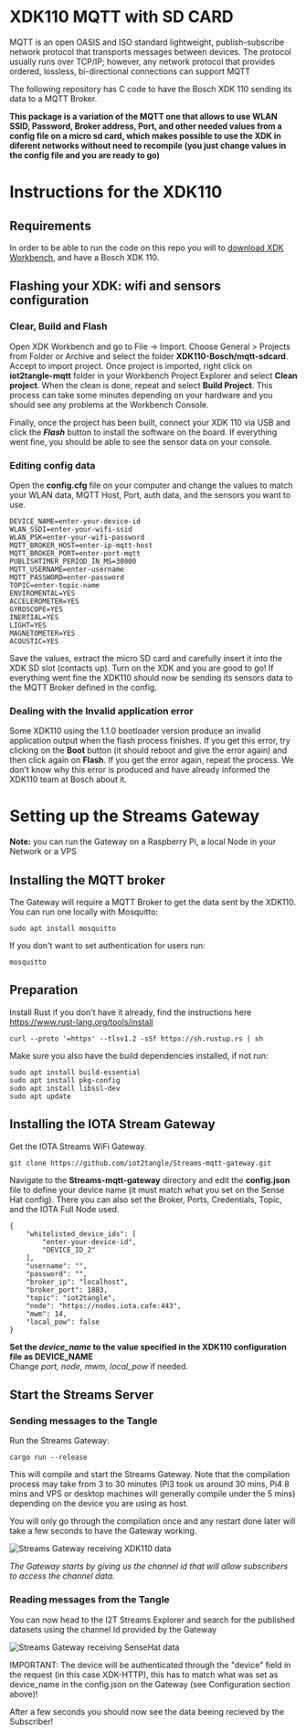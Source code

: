 # XDK110 MQTT with SD CARD

MQTT is an open OASIS and ISO standard lightweight, publish-subscribe network protocol that transports messages between devices. The protocol usually runs over TCP/IP; however, any network protocol that provides ordered, lossless, bi-directional connections can support MQTT

The following repository has C code to have the Bosch XDK 110 sending its data to a MQTT Broker. 

**This package is a variation of the MQTT one that allows to use WLAN SSID, Password, Broker address, Port, and other needed values from a config file on a micro sd card, which makes possible to use the XDK in diferent networks without need to recompile (you just change values in the config file and you are ready to go)**

# Instructions for the XDK110

## Requirements
In order to be able to run the code on this repo you will to [download XDK Workbench](https://developer.bosch.com/web/xdk/downloads), and have a Bosch XDK 110.

## Flashing your XDK: wifi and sensors configuration

### Clear, Build and Flash
Open XDK Workbench and go to File -> Import. Choose General > Projects from Folder or Archive and select the folder **XDK110-Bosch/mqtt-sdcard**. Accept to import project. Once project is imported, right click on **iot2tangle-mqtt** folder in your Workbench Project Explorer and select **Clean project**. When the clean is done, repeat and select **Build Project**. This process can take some minutes depending on your hardware and you should see any problems at the Workbench Console.

Finally, once the project has been built, connect your XDK 110 via USB and click the ***Flash*** button to install the software on the board. If everything went fine, you should be able to see the sensor data on your console.

### Editing config data

Open the **config.cfg** file on your computer and change the values to match your WLAN data, MQTT Host, Port, auth data, and the sensors you want to use.

```
DEVICE_NAME=enter-your-device-id
WLAN_SSDI=enter-your-wifi-ssid
WLAN_PSK=enter-your-wifi-password
MQTT_BROKER_HOST=enter-ip-mqtt-host
MQTT_BROKER_PORT=enter-port-mqtt
PUBLISHTIMER_PERIOD_IN_MS=30000
MQTT_USERNAME=enter-username
MQTT_PASSWORD=enter-password
TOPIC=enter-topic-name
ENVIROMENTAL=YES
ACCELEROMETER=YES
GYROSCOPE=YES
INERTIAL=YES
LIGHT=YES
MAGNETOMETER=YES
ACOUSTIC=YES
```

Save the values, extract the micro SD card and carefully insert it into the XDK SD slot (contacts up). 
Turn on the XDK and you are good to go! 
If everything went fine the XDK110 should now be sending its sensors data to the MQTT Broker defined in the config. 

### Dealing with the Invalid application error
Some XDK110 using the 1.1.0 bootloader version produce an invalid application output when the flash process finishes. If you get this error, try clicking on the **Boot** button (it should reboot and give the error again) and then click again on **Flash**. If you get the error again, repeat the process. We don't know why this error is produced and have already informed the XDK110 team at Bosch about it.


# Setting up the Streams Gateway

**Note:** you can run the Gateway on a Raspberry Pi, a local Node in your Network or a VPS

## Installing the MQTT broker

The Gateway will require a MQTT Broker to get the data sent by the XDK110. You can run one locally with Mosquitto:  

`sudo apt install mosquitto`  

If you don't want to set authentication for users run:  

`mosquitto`  


## Preparation

Install Rust if you don't have it already, find the instructions here https://www.rust-lang.org/tools/install

`curl --proto '=https' --tlsv1.2 -sSf https://sh.rustup.rs | sh`

Make sure you also have the build dependencies installed, if not run:  

`sudo apt install build-essential`  
`sudo apt install pkg-config`  
`sudo apt install libssl-dev`  
`sudo apt update`  

## Installing the IOTA Stream Gateway

Get the IOTA Streams WiFi Gateway. 

`git clone https://github.com/iot2tangle/Streams-mqtt-gateway.git`

Navigate to the **Streams-mqtt-gateway** directory and edit the **config.json** file to define your device name (it must match what you set on the Sense Hat config).
There you can also set the Broker, Ports, Credentials, Topic, and the IOTA Full Node used.  
  
```
{
    "whitelisted_device_ids": [
        "enter-your-device-id",
        "DEVICE_ID_2"
    ],
    "username": "",
    "password": "",
    "broker_ip": "localhost",
    "broker_port": 1883,
    "topic": "iot2tangle",
    "node": "https://nodes.iota.cafe:443",
    "mwm": 14,
    "local_pow": false
}
```

**Set the *device_name* to the value specified in the XDK110 configuration file as DEVICE_NAME**  
Change *port, node, mwm, local_pow* if needed. 

## Start the Streams Server

### Sending messages to the Tangle

Run the Streams Gateway:  

`cargo run --release`  

This will compile and start the Streams Gateway. Note that the compilation process may take from 3 to 30 minutes (Pi3 took us around 30 mins, Pi4 8 mins and VPS or desktop machines will generally compile under the 5 mins) depending on the device you are using as host.

You will only go through the compilation once and any restart done later will take a few seconds to have the Gateway working.

![Streams Gateway receiving XDK110 data](https://iot2tangle.io/assets/screenshots/XDK110MQTTGW.png)

*The Gateway starts by giving us the channel id that will allow subscribers to access the channel data.*

### Reading messages from the Tangle

You can now head to the I2T Streams Explorer and search for the published datasets using the channel Id provided by the Gateway

![Streams Gateway receiving SenseHat data](https://iot2tangle.io/assets/screenshots/XDKMQTTEXPLORER.png)


IMPORTANT: The device will be authenticated through the "device" field in the request (in this case XDK-HTTP), this has to match what was set as device_name in the config.json on the Gateway (see Configuration section above)!  
  
After a few seconds you should now see the data beeing recieved by the Subscriber!

